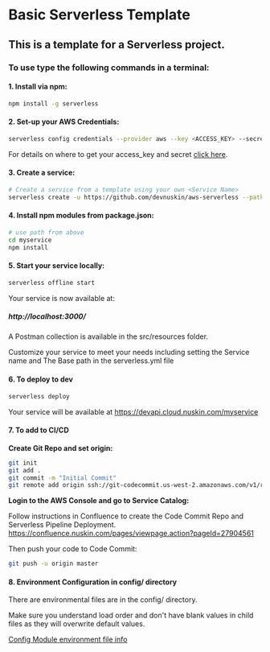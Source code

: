 # Basic Serverless Template 

## This is a template for a Serverless project.

### To use type the following commands in a terminal:

#### 1. Install via npm:

  ```bash
  npm install -g serverless
```

#### 2. Set-up your AWS Credentials:

  ```bash
  serverless config credentials --provider aws --key <ACCESS_KEY> --secret <ACCESS_SECRET>
```

For details on where to get your access_key and secret [click here](https://docs.aws.amazon.com/IAM/latest/UserGuide/id_credentials_access-keys.html#Using_CreateAccessKey).
    
#### 3. Create a service:
  ```bash
  # Create a service from a template using your own <Service Name>
  serverless create -u https://github.com/devnuskin/aws-serverless --path myservice
```
#### 4. Install npm modules from package.json:
  ```bash
  # use path from above
  cd myservice
  npm install
```

#### 5. Start your service locally:
  ```bash
  serverless offline start
```


Your service is now available at: 
##### http://localhost:3000/

A Postman collection is available in the src/resources folder.

Customize your service to meet your needs including setting the Service name and The Base path in the serverless.yml file

#### 6. To deploy to dev

  ```bash
  serverless deploy
```

Your service will be available at https://devapi.cloud.nuskin.com/myservice

#### 7. To add to CI/CD

 **Create Git Repo and set origin:**
  ```bash
git init
git add .
git commit -m "Initial Commit"
git remote add origin ssh://git-codecommit.us-west-2.amazonaws.com/v1/repos/{service-name}
  ```
  **Login to the AWS Console and go to Service Catalog:**  

  Follow instructions in Confluence to create the Code Commit Repo and Serverless Pipeline Deployment.  
  https://confluence.nuskin.com/pages/viewpage.action?pageId=27904561

  Then push your code to Code Commit:
  ```bash
  git push -u origin master
  ```

#### 8. Environment Configuration in config/ directory
There are environmental files are in the config/ directory.  

Make sure you understand load order and don't have blank values in child files as they will overwrite default values.

[Config Module environment file info](https://github.com/lorenwest/node-config/wiki/Configuration-Files)

